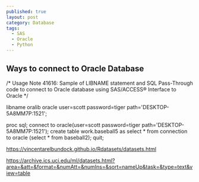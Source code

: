 ```yaml
---
published: true
layout: post
category: Database
tags:
  - SAS
  - Oracle
  - Python
---
```

## Ways to connect to Oracle Database




/*
Usage Note 41616: Sample of LIBNAME statement and SQL Pass-Through code to connect to Oracle database using SAS/ACCESS® Interface to Oracle
*/

libname oralib oracle user=scott password=tiger path='DESKTOP-5A8MM7P:1521';


proc sql;
connect to oracle(user=scott password=tiger path='DESKTOP-5A8MM7P:1521');
create table work.baseball5 as
select * from connection to oracle
(select * from baseball2);
quit;

https://vincentarelbundock.github.io/Rdatasets/datasets.html

https://archive.ics.uci.edu/ml/datasets.html?area=&att=&format=&numAtt=&numIns=&sort=nameUp&task=&type=text&view=table

